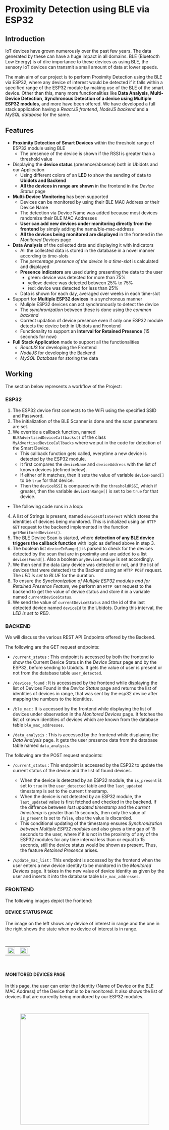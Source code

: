 # Proximity Detection using BLE via ESP32

## Introduction
IoT devices have grown numerously over the past few years. The data generated by these can have a huge impact in all domains. BLE (Bluetooth Low Energy) is of dire importance to these devices as using BLE, the sensory IoT devices can transmit a small amount of data at lower speeds. 

The main aim of our project is to perform Proximity Detection using the BLE via ESP32, where any device of interest would be detected if it falls within a specified range of the ESP32 module by making use of the BLE of the smart device. Other than this, many more functionalities like **Data Analysis**, **Multi-Device Detection**, **Synchronous Detection of a device using Multiple ESP32 modules**, and more have been offered. We have developed a full stack application having a *ReactJS frontend*, *NodeJS backend* and a *MySQL database* for the same.

## Features
* **Proximity Detection of Smart Devices** within the threshold range of ESP32 module using BLE
    - The presence of the device is shown if the RSSI is greater than a threshold value
* Displaying the **device status** (presence/absence) both in Ubidots and our Application
    - Using different colors of an **LED** to show the sending of data to **Ubidots and Backend**
    - **All the devices in range are shown** in the frontend in the *Device Status* page
* **Multi-Device Monitoring** has been supported
    - Devices can be monitored by using their BLE MAC Address or their Device Name
    - The detection via Device Name was added because most devices randomize their BLE MAC Addresses
    - **User can add new devices under monitoring directly from the frontend** by simply adding the name/ble-mac-address
    - **All the devices being monitored are displayed** in the frontend in the *Monitored Devices* page
* **Data Analysis** of the collected data and displaying it with indicators
    - All the collected data is stored in the database in a novel manner according to time-slots
    - The *percentage presence of the device in a time-slot* is calculated and displayed
    - **Presence indicators** are used during presenting the data to the user
        - green: device was detected for more than 75%
        - yellow: device was detected between 25% to 75%
        - red: device was detected for less than 25%
    - Data is shown for each day, averaged over weeks in each time-slot
* Support for **Multiple ESP32 devices** in a synchronous manner
    - Muliple ESP32 devices can act synchronously to detect the device
    - The *synchronization* between these is done using the *common backend*
    - Correct updation of device presence even if only one ESP32 module detects the device both in Ubidots and Frontend
    - Functionality to support an **Interval for Retained Presence** (15 seconds for now) 
* **Full Stack Application** made to support all the functionalities
    - *ReactJS* for developing the Frontend
    - *NodeJS* for developing the Backend
    - *MySQL Database* for storing the data


## Working
The section below represents a workflow of the Project:

### **ESP32**

1. The ESP32 device first connects to the WiFi using the specified SSID and Password.
2. The initialization of the BLE Scanner is done and the scan parameters are set.
3. We override a callback function, named `BLEAdvertisedDeviceCallbacks()` of the class `MyAdvertisedDeviceCallbacks` where we put in the code for detection of the Smart Device. 
    - This callback function gets called, everytime a new device is detected by the ESP32 module.
    - It first compares the `deviceName` and `deviceAddress` with the list of known devices (defined below). 
    - If either of it matches, then it sets the value of variable `deviceFound[]` to be `true` for that device.
    - Then the `deviceRSSI` is compared with the `thresholdRSSI`, which if greater, then the variable `deviceInRange[]` is set to be `true` for that device.

- The following code runs in a loop:

4. A list of Strings is present, named `devicesOfInterest` which stores the identities of devices being monitored. This is initialized using an `HTTP GET` request to the backend implemented in the function `getMonitoredDevices()`.
5. The BLE Device Scan is started, where **detection of any BLE device triggers the callback function** with logic as defined above in step 3.
6. The boolean list `deviceInRange[]` is parsed to check for the devices detected by the scan that are in proximity and are added to a list `devicesFound[]`. Also a boolean `anyDeviceInRange` is set accordingly.
7. We then send the data (any device was detected or not, and the list of devices that were detected) to the Backend using an `HTTP POST` request. The *LED is set to BLUE* for the duration.
8. To ensure the *Synchronization of Multiple ESP32 modules and for Retained Presence Feature*, we perform an `HTTP GET` request to the backend to get the value of device status and store it in a variable named `currentDeviceStatus`.
9. We send the value of `currentDeviceStatus` and the id of the last detected device named `deviceId` to the Ubidots. During this interval, the *LED is set to RED*.

### **BACKEND**

We will discuss the various REST API Endpoints offered by the Backend.

The following are the GET request endpoints:

* `/current_status` : This endpoint is accessed by both the frontend to show the Current Device Status in the *Device Status* page and by the ESP32, before sending to Ubidots. It gets the value of user is present or not from the database table `user_detected`. 

* `/devices_found` : It is accessesed by the frontend while displaying the list of Devices Found in the *Device Status* page and returns the list of identities of devices in range, that was sent by the esp32 device after mapping the numbers to the identities.

* `/ble_mac` : It is accessed by the frontend while displaying the list of devices under observation in the *Monitored Devices* page. It fetches the list of known identities of devices which are known from the database table `ble_mac_addresses`.

* `/data_analysis` : This is accessed by the frontend while displaying the *Data Analysis* page. It gets the user presence data from the database table named `data_analysis`.

The following are the POST request endpoints:

* `/current_status` : This endpoint is accessed by the ESP32 to update the current status of the device and the list of found devices. 
    - When the device is detected by an ESP32 module, the `is_present` is set to `true` in the `user_detected` table and the `last_updated` timestamp is set to the current timestamp. 
    - When the device is not detected by an ESP32 module, the `last_updated` value is first fetched and checked in the backend. If the diffrence between *last updated timestamp* and the *current timestamp* is greater than 15 seconds, then only the value of `is_present` is set to `false`, else the value is discarded.
    - This conditional updating of the timestamp ensures *Synchronization between Multiple ESP32 modules* and also gives a time gap of 15 seconds to the user, where if it is not in the proximity of any of the ESP32 modules for any time interval less than or equal to 15 seconds, still the device status would be shown as present. Thus, the feature *Retained Presence* arises.

* `/update_mac_list` : This endpoint is accessed by the frontend when the user enters a new device identity to be monitored in the *Monitored Devices* page. It takes in the new value of device identity as given by the user and inserts it into the database table `ble_mac_addresses`.

### **FRONTEND** 

The following images depict the frontend:

#### DEVICE STATUS PAGE
<p>
The image on the left shows any device of interest in range and the one in the right shows the state when no device of interest is in range. 
</p>

<br>

<table>
    <tr>
        <td> <img align="left" width="100%" height="100%" src="images/device_status_in.png"> </td>
        <td> <img align="right" width="100%" height="100%" src="images/device_status_out.png">  </td>
    </tr>
</table>





<br>

#### MONITORED DEVICES PAGE
<p>
In this page, the user can enter the Identity (Name of Device or the BLE MAC Address) of the Device that is to be monitored. It also shows the list of devices that are currently being monitored by our ESP32 modules.
</p>

<br>

<p align="center"> 
    <img align="center" width="90%" height="30%" src="images/monitored_devices.png">
</p>


### DATA ANALYSIS PAGE

<p>
In this page, we show the Data Analysis of the device presence data as collected by the ESP32 devices and stored in the Database. The week is divided into weekdays and each day has 15 min time-intervals. The number corresponding to the time-slot in the day represents the degree of presence of the device in that time-stamp. As you can see that colored indicators represent the degree of presence (green for greater than 75%, yellow for between 25% and 75%, and red for less than 25%).
</p>

<br>

<table>
    <tr>
        <td> <img align="left" width="100%" height="100%" src="images/data_analysis_1.png"> </td>
        <td> <img align="right" width="100%" height="100%" src="images/data_analysis_2.png">  </td>
    </tr>
</table>